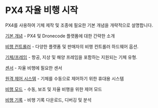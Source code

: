 # PX4 자율 비행 시작

PX4를 사용하여 기체 제작 및 조종에 필요한 기본 개념을 개략적으로 설명합니다.

[기본 개념](../getting_started/px4_basic_concepts.md) - PX4 및 Dronecode 플랫폼에 대한 간략한 소개

[비행 컨트롤러](../getting_started/flight_controller_selection.md) - 다양한 플랫폼 및 판매자의 비행 컨트롤러 하드웨어 옵션.

[기체/프레임](../getting_started/frame_selection.md) - 항공, 지상 및 해양 프레임을 포함하는 지원되는 기체 유형.

[센서](../getting_started/sensor_selection.md) - 자율 비행에 필요한 센서

[원격 제어 시스템](../getting_started/rc_transmitter_receiver.md) - 기체를 수동으로 제어하기 위한 휴대용 시스템

[비행 모드](../getting_started/flight_modes.md) - 수동, 보조 및 자율 비행을 위한 제어 모드

[비행 기록](../getting_started/flight_reporting.md) - 비행 기록 다운로드, 디버깅 및 분석